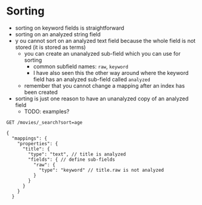# Sorting

- sorting on keyword fields is straightforward
- sorting on an analyzed string field
- y ou cannot sort on an analyzed text field because the whole field is not
  stored (it is stored as terms)
    - you can create an unanalyzed sub-field which you can use for sorting
        - common subfield names: `raw`, `keyword`
        - I have also seen this the other way around where the keyword field has
          an analyzed sub-field called `analyzed`
    - remember that you cannot change a mapping after an index has been created
- sorting is just one reason to have an unanalyzed copy of an analyzed field
    - TODO: examples?

```jsonc
GET /movies/_search?sort=age

{
  "mappings": {
    "properties": {
      "title": {
        "type": "text", // title is analyzed
        "fields": { // define sub-fields
          "raw": {
            "type": "keyword" // title.raw is not analyzed
          }
        }
      }
    }
  }
```
